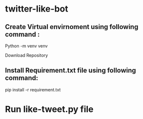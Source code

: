 # twitter-like-bot

## Create Virtual envirnoment using following command :
Python -m venv venv

Download Repository

## Install Requirement.txt file using following command:
pip install -r requirement.txt

# Run like-tweet.py file 
